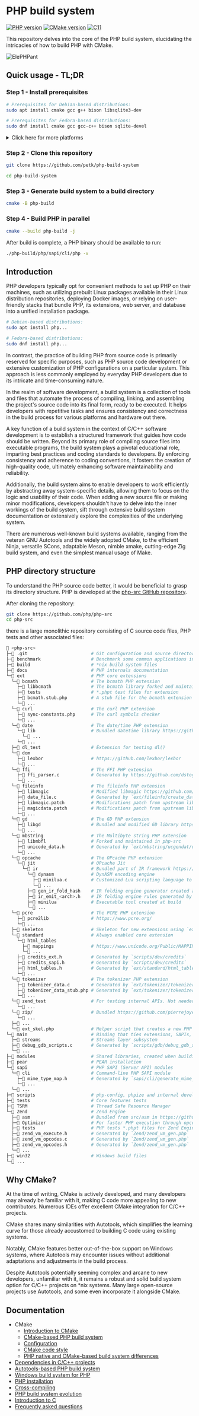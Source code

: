 # PHP build system

[![PHP version](https://img.shields.io/badge/PHP-8.5-777BB4?logo=php&labelColor=17181B)](https://www.php.net/)
[![CMake version](https://img.shields.io/badge/CMake-3.29-064F8C?logo=cmake&labelColor=17181B)](https://cmake.org)
[![C11](https://img.shields.io/badge/standard-C11-A8B9CC?logo=C&labelColor=17181B)](https://www.open-std.org/jtc1/sc22/wg14/www/docs/n1570.pdf)

This repository delves into the core of the PHP build system, elucidating the
intricacies of how to build PHP with CMake.

![ElePHPant](docs/images/elephpant.jpg)

## Quick usage - TL;DR

### Step 1 - Install prerequisites

```sh
# Prerequisites for Debian-based distributions:
sudo apt install cmake gcc g++ bison libsqlite3-dev

# Prerequisites for Fedora-based distributions:
sudo dnf install cmake gcc gcc-c++ bison sqlite-devel
```

<details>
  <summary>Click here for more platforms</summary>

  ```sh
  # Prerequisites for macOS:
  xcode-select --install   # XCode command line tools
  brew install cmake bison # See https://brew.sh how to install Homebrew

  # Prerequisites for Alpine Linux:
  sudo apk add --no-cache cmake make gcc g++ musl-dev bison sqlite-dev

  # Prerequisites for BSD-based systems:
  sudo pkg install cmake bison sqlite3

  # Prerequisites for Haiku:
  pkgman install cmake bison sqlite_devel

  # Prerequisites for Solaris/illumos-based systems:
  sudo pkg install cmake bison sqlite-3
  ```
</details>

### Step 2 - Clone this repository

```sh
git clone https://github.com/petk/php-build-system

cd php-build-system
```

### Step 3 - Generate build system to a build directory

```sh
cmake -B php-build
```

### Step 4 - Build PHP in parallel

```sh
cmake --build php-build -j
```

After build is complete, a PHP binary should be available to run:

```sh
./php-build/php/sapi/cli/php -v
```

## Introduction

PHP developers typically opt for convenient methods to set up PHP on their
machines, such as utilizing prebuilt Linux packages available in their Linux
distribution repositories, deploying Docker images, or relying on user-friendly
stacks that bundle PHP, its extensions, web server, and database into a unified
installation package.

```sh
# Debian-based distributions:
sudo apt install php...

# Fedora-based distributions:
sudo dnf install php...
```

In contrast, the practice of building PHP from source code is primarily reserved
for specific purposes, such as PHP source code development or extensive
customization of PHP configurations on a particular system. This approach is
less commonly employed by everyday PHP developers due to its intricate and
time-consuming nature.

In the realm of software development, a build system is a collection of tools
and files that automate the process of compiling, linking, and assembling the
project's source code into its final form, ready to be executed. It helps
developers with repetitive tasks and ensures consistency and correctness in the
build process for various platforms and hardware out there.

A key function of a build system in the context of C/C++ software development is
to establish a structured framework that guides how code should be written.
Beyond its primary role of compiling source files into executable programs, the
build system plays a pivotal educational role, imparting best practices and
coding standards to developers. By enforcing consistency and adherence to coding
conventions, it fosters the creation of high-quality code, ultimately enhancing
software maintainability and reliability.

Additionally, the build system aims to enable developers to work efficiently by
abstracting away system-specific details, allowing them to focus on the logic
and usability of their code. When adding a new source file or making minor
modifications, developers shouldn't have to delve into the inner workings of the
build system, sift through extensive build system documentation or extensively
explore the complexities of the underlying system.

There are numerous well-known build systems available, ranging from the veteran
GNU Autotools and the widely adopted CMake, to the efficient Ninja, versatile
SCons, adaptable Meson, nimble xmake, cutting-edge Zig build system, and even
the simplest manual usage of Make.

## PHP directory structure

To understand the PHP source code better, it would be beneficial to grasp its
directory structure. PHP is developed at the
[php-src GitHub repository](https://github.com/php/php-src).

After cloning the repository:

```sh
git clone https://github.com/php/php-src
cd php-src
```

there is a large monolithic repository consisting of C source code files, PHP
tests and other associated files:

```sh
📂 <php-src>
├─📂 .git                        # Git configuration and source directory
├─📂 benchmark                   # Benchmark some common applications in CI
├─📂 build                       # *nix build system files
├─📂 docs                        # PHP internals documentation
└─📂 ext                         # PHP core extensions
  └─📂 bcmath                    # The bcmath PHP extension
    ├─📂 libbcmath               # The bcmath library forked and maintained in php-src
    ├─📂 tests                   # *.phpt test files for extension
    ├─📄 bcmath.stub.php         # A stub file for the bcmath extension functions
    └─📄 ...
  └─📂 curl                      # The curl PHP extension
    ├─📄 sync-constants.php      # The curl symbols checker
    └─📄 ...
  └─📂 date                      # The date/time PHP extension
    └─📂 lib                     # Bundled datetime library https://github.com/derickr/timelib
      └─📄 ...
    └─📄 ...
  ├─📂 dl_test                   # Extension for testing dl()
  └─📂 dom
    ├─📂 lexbor                  # https://github.com/lexbor/lexbor
    └─📄 ...
  └─📂 ffi                       # The FFI PHP extension
    ├─📄 ffi_parser.c            # Generated by https://github.com/dstogov/llk
    └─📄 ...
  └─📂 fileinfo                  # The fileinfo PHP extension
    ├─📂 libmagic                # Modified libmagic https://github.com/file/file
    ├─📄 data_file.c             # Generated by `ext/fileinfo/create_data_file.php`
    ├─📄 libmagic.patch          # Modifications patch from upstream libmagic
    ├─📄 magicdata.patch         # Modifications patch from upstream libmagic
    └─📄 ...
  └─📂 gd                        # The GD PHP extension
    ├─📂 libgd                   # Bundled and modified GD library https://github.com/libgd/libgd
    └─📄 ...
  └─📂 mbstring                  # The Multibyte string PHP extension
    ├─📂 libmbfl                 # Forked and maintained in php-src
    ├─📄 unicode_data.h          # Generated by `ext/mbstring/ucgendat/ucgendat.php`
    └─📄 ...
  └─📂 opcache                   # The OPcache PHP extension
    └─📂 jit                     # OPcache Jit
      └─📂 ir                    # Bundled part of IR framework https://github.com/dstogov/ir
        └─📂 dynasm              # DynASM encoding engine
          ├─📄 minilua.c         # Customized Lua scripting language to build LuaJIT
          └─📄 ...
        ├─📄 gen_ir_fold_hash    # IR folding engine generator created at build
        ├─📄 ir_emit_<arch>.h    # IR folding engine rules generated by minilua
        ├─📄 minilua             # Executable tool created at build
        └─📄 ...
  └─📂 pcre                      # The PCRE PHP extension
    ├─📂 pcre2lib                # https://www.pcre.org/
    └─📄 ...
  ├─📂 skeleton                  # Skeleton for new extensions using `ext/ext_skel.php`
  └─📂 standard                  # Always enabled core extension
    └─📂 html_tables
      ├─📂 mappings              # https://www.unicode.org/Public/MAPPINGS/
      └─📄 ...
    ├─📄 credits_ext.h           # Generated by `scripts/dev/credits`
    ├─📄 credits_sapi.h          # Generated by `scripts/dev/credits`
    ├─📄 html_tables.h           # Generated by `ext/standard/html_tables/html_table_gen.php`
    └─📄 ...
  └─📂 tokenizer                 # The tokenizer PHP extension
    ├─📄 tokenizer_data.c        # Generated by `ext/tokenizer/tokenizer_data_gen.php`
    ├─📄 tokenizer_data_stub.php # Generated by `ext/tokenizer/tokenizer_data_gen.php`
    └─📄 ...
  └─📂 zend_test                 # For testing internal APIs. Not needed for regular builds
    └─📄 ...
  └─📂 zip/                      # Bundled https://github.com/pierrejoye/php_zip
    └─📄 ...
  ├─📂 ...
  └─📄 ext_skel.php              # Helper script that creates a new PHP extension
└─📂 main                        # Binding that ties extensions, SAPIs, and Zend Engine together
  ├─📂 streams                   # Streams layer subsystem
  ├─📄 debug_gdb_scripts.c       # Generated by `scripts/gdb/debug_gdb_scripts_gen.php`
  └─📄 ...
├─📂 modules                     # Shared libraries, created when building PHP
├─📂 pear                        # PEAR installation
└─📂 sapi                        # PHP SAPI (Server API) modules
  └─📂 cli                       # Command-line PHP SAPI module
    ├─📄 mime_type_map.h         # Generated by `sapi/cli/generate_mime_type_map.php`
    └─📄 ...
  └─📄 ...
├─📂 scripts                     # php-config, phpize and internal development scripts
├─📂 tests                       # Core features tests
├─📂 TSRM                        # Thread Safe Resource Manager
└─📂 Zend                        # Zend Engine
  ├─📂 asm                       # Bundled from src/asm in https://github.com/boostorg/context
  ├─📂 Optimizer                 # For faster PHP execution through opcode caching and optimization
  ├─📂 tests                     # PHP tests *.phpt files for Zend Engine
  ├─📄 zend_vm_execute.h         # Generated by `Zend/zend_vm_gen.php`
  ├─📄 zend_vm_opcodes.c         # Generated by `Zend/zend_vm_gen.php`
  ├─📄 zend_vm_opcodes.h         # Generated by `Zend/zend_vm_gen.php`
  └─📄 ...
├─📂 win32                       # Windows build files
└─📄 ...
```

## Why CMake?

At the time of writing, CMake is actively developed, and many developers may
already be familiar with it, making C code more appealing to new contributors.
Numerous IDEs offer excellent CMake integration for C/C++ projects.

CMake shares many similarities with Autotools, which simplifies the learning
curve for those already accustomed to building C code using existing systems.

Notably, CMake features better out-of-the-box support on Windows systems, where
Autotools may encounter issues without additional adaptations and adjustments in
the build process.

Despite Autotools potentially seeming complex and arcane to new developers,
unfamiliar with it, it remains a robust and solid build system option for C/C++
projects on \*nix systems. Many large open-source projects use Autotools, and
some even incorporate it alongside CMake.

## Documentation

* CMake
  * [Introduction to CMake](/docs/cmake/introduction.md)
  * [CMake-based PHP build system](/docs/cmake/cmake.md)
  * [Configuration](/docs/cmake/configuration.md)
  * [CMake code style](/docs/cmake/cmake-code-style.md)
  * [PHP native and CMake-based build system differences](/docs/cmake/differences.md)
* [Dependencies in C/C++ projects](/docs/dependencies.md)
* [Autotools-based PHP build system](/docs/autotools.md)
* [Windows build system for PHP](/docs/windows.md)
* [PHP installation](/docs/php-installation.md)
* [Cross-compiling](/docs/cross-compiling.md)
* [PHP build system evolution](/docs/evolution.md)
* [Introduction to C](/docs/c.md)
* [Frequently asked questions](/docs/faq.md)
